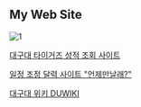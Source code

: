 ## My Web Site

![1](https://img.shields.io/badge/website-000000?style=for-the-badge&logo=About.me&logoColor=white) 

[대구대 타이거즈 성적 조회 사이트](https://tg.mydu.duckdns.org/)

[일정 조정 달력 사이트 "언제만날래?"](https://wwe.mydu.duckdns.org/)

[대구대 위키 DUWIKI ](https://duwiki.100won.duckdns.org/index.php/%EB%8C%80%EB%AC%B8)


